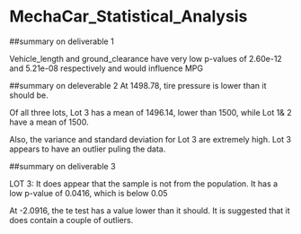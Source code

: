 # MechaCar_Statistical_Analysis

##summary on deliverable 1

Vehicle_length and ground_clearance have very low p-values of 2.60e-12 and 5.21e-08 respectively and would influence MPG

##summary  on deleverable 2
At 1498.78, tire pressure is lower than it should be.

Of all three lots, Lot 3 has a mean of 1496.14, lower than 1500, while Lot 1& 2 have a mean of 1500.

Also, the variance and standard deviation for Lot 3 are extremely high. Lot 3 appears to have an outlier puling the data.

##summary on deliverable 3

LOT 3: It does appear that the sample is not from the population. It has a low p-value of 0.0416, which is below 0.05

At -2.0916, the te test has a value lower than it should. It is suggested that it does contain a couple of outliers.
